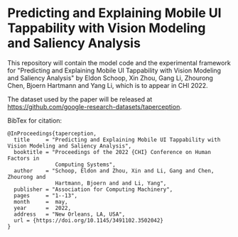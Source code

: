 # Predicting and Explaining Mobile UI Tappability with Vision Modeling and Saliency Analysis
This repository will contain the model code and the experimental framework for "Predicting and Explaining Mobile UI Tappability with Vision Modeling and Saliency Analysis" by Eldon Schoop, Xin Zhou, Gang Li, Zhourong Chen, Bjoern Hartmann and Yang Li, which is to appear in CHI 2022.

The dataset used by the paper will be released at https://github.com/google-research-datasets/taperception.

BibTex for citation:

```
@InProceedings{taperception,
  title     = "Predicting and Explaining Mobile UI Tappability with Vision Modeling and Saliency Analysis",
  booktitle = "Proceedings of the 2022 {CHI} Conference on Human Factors in
               Computing Systems",
  author    = "Schoop, Eldon and Zhou, Xin and Li, Gang and Chen, Zhourong and
               Hartmann, Bjoern and and Li, Yang",
  publisher = "Association for Computing Machinery",
  pages     = "1--13",
  month     =  may,
  year      =  2022,
  address   = "New Orleans, LA, USA",
  url = {https://doi.org/10.1145/3491102.3502042}
}
```
